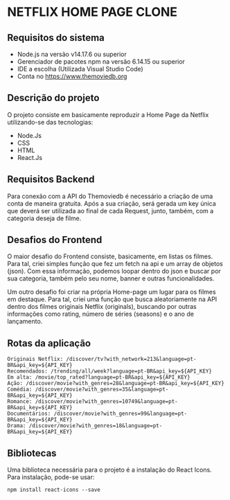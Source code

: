 # NETFLIX HOME PAGE CLONE
## Requisitos do sistema

* Node.js na versão v14.17.6 ou superior
* Gerenciador de pacotes npm na versão 6.14.15 ou superior
* IDE a escolha (Utilizada Visual Studio Code)
* Conta no https://www.themoviedb.org

## Descrição do projeto

O projeto consiste em basicamente reproduzir a Home Page da Netflix utilizando-se das tecnologias:

* Node.Js
* CSS
* HTML
* React.Js

## Requisitos Backend

Para conexão com a API do Themoviedb é necessário a criação de uma conta de maneira gratuita. Após a sua criação, será gerada um key única que deverá ser utilizada ao final de cada Request, junto, também, com a categoria deseja de filme. 


## Desafios do Frontend

O maior desafio do Frontend consiste, basicamente, em listas os filmes. Para tal, criei simples função que fez um fetch na api e um array de objetos (json).
Com essa informação, podemos loopar dentro do json e buscar por sua categoria, também pelo seu nome, banner e outras funcionalidades. 

Um outro desafio foi criar na própria Home-page um lugar para os filmes em destaque. Para tal, criei uma função que busca aleatoriamente na API dentro dos filmes originais Netflix (originals), buscando por outras informações como rating, número de séries (seasons) e o ano de lançamento. 

## Rotas da aplicação
```
Originais Netflix: /discover/tv?with_network=213&language=pt-BR&api_key=${API_KEY}
Recomendados: /trending/all/week?language=pt-BR&api_key=${API_KEY}
Em alta: /movie/top_rated?language=pt-BR&api_key=${API_KEY}
Ação: /discover/movie?with_genres=28&language=pt-BR&api_key=${API_KEY}
Comédia: /discover/movie?with_genres=35&language=pt-BR&api_key=${API_KEY}
Romance: /discover/movie?with_genres=10749&language=pt-BR&api_key=${API_KEY}
Documentários: /discover/movie?with_genres=99&language=pt-BR&api_key=${API_KEY}
Drama: /discover/movie?with_genres=18&language=pt-BR&api_key=${API_KEY}

```

## Bibliotecas
Uma biblioteca necessária para o projeto é a instalação do React Icons. Para instalação, pode-se usar:

```
npm install react-icons --save

```

    
